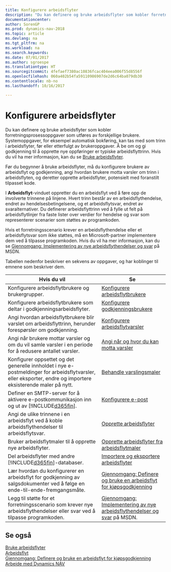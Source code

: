 ```yaml
---
title: Konfigurere arbeidsflyter
description: "Du kan definere og bruke arbeidsflyter som kobler forretningsprosessoppgaver som utføres av forskjellige brukere. Systemoppgaver, for eksempel automatisk bokføring, kan tas med som trinn i arbeidsflyter, før eller etterfulgt av brukeroppgaver. Å be om og gi godkjenning til å opprette nye oppføringer er typiske arbeidsflyttrinn."
documentationcenter: 
author: SorenGP
ms.prod: dynamics-nav-2018
ms.topic: article
ms.devlang: na
ms.tgt_pltfrm: na
ms.workload: na
ms.search.keywords: 
ms.date: 07/01/2017
ms.author: sgroespe
ms.translationtype: HT
ms.sourcegitcommit: 4fefaef7380ac10836fcac404eea006f55d8556f
ms.openlocfilehash: 060a402b54fa59110986907de2d6c64ba079db30
ms.contentlocale: nb-no
ms.lasthandoff: 10/16/2017

---
```

# <a name="setting-up-workflows"></a>Konfigurere arbeidsflyter
Du kan definere og bruke arbeidsflyter som kobler forretningsprosessoppgaver som utføres av forskjellige brukere. Systemoppgaver, for eksempel automatisk bokføring, kan tas med som trinn i arbeidsflyter, før eller etterfulgt av brukeroppgaver. Å be om og gi godkjenning til å opprette nye oppføringer er typiske arbeidsflyttrinn. Hvis du vil ha mer informasjon, kan du se [Bruke arbeidsflyter](across-use-workflows.md).  

 Før du begynner å bruke arbeidsflyter, må du konfigurere brukere av arbeidsflyt og godkjenning, angi hvordan brukere motta varsler om trinn i arbeidsflyten, og deretter opprette arbeidsflyter, potensielt med foranstilt tilpasset kode.  

 I **Arbeidsflyt**-vinduet oppretter du en arbeidsflyt ved å føre opp de involverte trinnene på linjene. Hvert trinn består av en arbeidsflythendelse, endret av hendelsesbetingelsene, og et arbeidsflytsvar, endret av svaralternativer. Du definerer arbeidsflyttrinn ved å fylle ut felt på arbeidsflytlinjer fra faste lister over verdier for hendelse og svar som representerer scenarier som støttes av programkoden.  

 Hvis et forretningsscenario krever en arbeidsflythendelse eller et arbeidsflytsvar som ikke støttes, må en Microsoft-partner implementere dem ved å tilpasse programkoden. Hvis du vil ha mer informasjon, kan du se [Gjennomgang: Implementering av nye arbeidsflythendelser og svar](https://msdn.microsoft.com/en-us/library/mt574349.aspx) på MSDN.

 Tabellen nedenfor beskriver en sekvens av oppgaver, og har koblinger til emnene som beskriver dem.  

|**Hvis du vil**|**Se**|  
|------------|-------------|  
|Konfigurere arbeidsflytbrukere og brukergrupper.|[Konfigurere arbeidsflytbrukere](across-how-to-set-up-workflow-users.md)|  
|Konfigurere arbeidsflytbrukere som deltar i godkjenningsarbeidsflyter.|[Konfigurere godkjenningsbrukere](across-how-to-set-up-approval-users.md)|  
|Angi hvordan arbeidsflytbrukere blir varslet om arbeidsflyttrinn, herunder forespørsler om godkjenning.|[Konfigurere arbeidsflytvarsler](across-setting-up-workflow-notifications.md)|  
|Angi når brukere mottar varsler og om du vil samle varsler i en periode for å redusere antallet varsler.|[Angi når og hvor du kan motta varsler](across-how-to-specify-when-and-how-to-receive-notifications.md)|  
|Konfigurer oppsettet og det generelle innholdet i nye e-postmeldinger for arbeidsflytvarsler, eller eksporter, endre og importere eksisterende maler på nytt.|[Behandle varslingsmaler](across-how-to-manage-notification-templates.md)|  
|Definer en SMTP-server for å aktivere e-postkommunikasjon inn og ut av [!INCLUDE[d365fin](includes/d365fin_md.md)].|[Konfigurere e-post](madeira-how-setup-email.md)|
|Angi de ulike trinnene i en arbeidsflyt ved å koble arbeidsflythendelser til arbeidsflytsvar.|[Opprette arbeidsflyter](across-how-to-create-workflows.md)|  
|Bruker arbeidsflytmaler til å opprette nye arbeidsflyter.|[Opprette arbeidsflyter fra arbeidsflytmaler](across-how-to-create-workflows-from-workflow-templates.md)|  
|Del arbeidsflyter med andre [!INCLUDE[d365fin](includes/d365fin_md.md)]-databaser.|[Importere og eksportere arbeidsflyter](across-how-to-export-and-import-workflows.md)|  
|Lær hvordan du konfigurerer en arbeidsflyt for godkjenning av salgsdokumenter ved å følge en ende-til-ende-fremgangsmåte.|[Gjennomgang: Definere og bruke en arbeidsflyt for kjøpsgodkjenning](walkthrough-setting-up-and-using-a-purchase-approval-workflow.md)|  
|Legg til støtte for et forretningsscenario som krever nye arbeidsflythendelser eller svar ved å tilpasse programkoden.|[Gjennomgang: Implementering av nye arbeidsflythendelser og svar](https://msdn.microsoft.com/en-us/library/mt574349.aspx) på MSDN.|  

## <a name="see-also"></a>Se også  
 [Bruke arbeidsflyter](across-use-workflows.md)   
 [Arbeidsflyt](across-workflow.md)   
 [Gjennomgang: Definere og bruke en arbeidsflyt for kjøpsgodkjenning](walkthrough-setting-up-and-using-a-purchase-approval-workflow.md)  
 [Arbeide med Dynamics NAV](ui-work-product.md)

